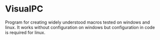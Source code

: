 # VisualPC
Program for creating widely understood macros tested on windows and linux. It works without configuration on windows but configuration in code is required for linux.
